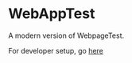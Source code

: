 # WebAppTest

A modern version of WebpageTest.

For developer setup, go [here](https://github.com/jameshopkins/webapptest/wiki/Developer-Setup)
